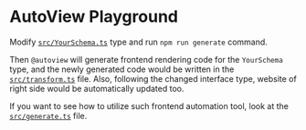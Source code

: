 # AutoView Playground
Modify [`src/YourSchema.ts`](./src/YourSchema.ts) type and run `npm run generate` command.

Then `@autoview` will generate frontend rendering code for the `YourSchema` type, and the newly generated code would be written in the [`src/transform.ts`](./src/transform.ts) file. Also, following the changed interface type, website of right side would be automatically updated too.

If you want to see how to utilize such frontend automation tool, look at the [`src/generate.ts`](./src/generate.ts) file.